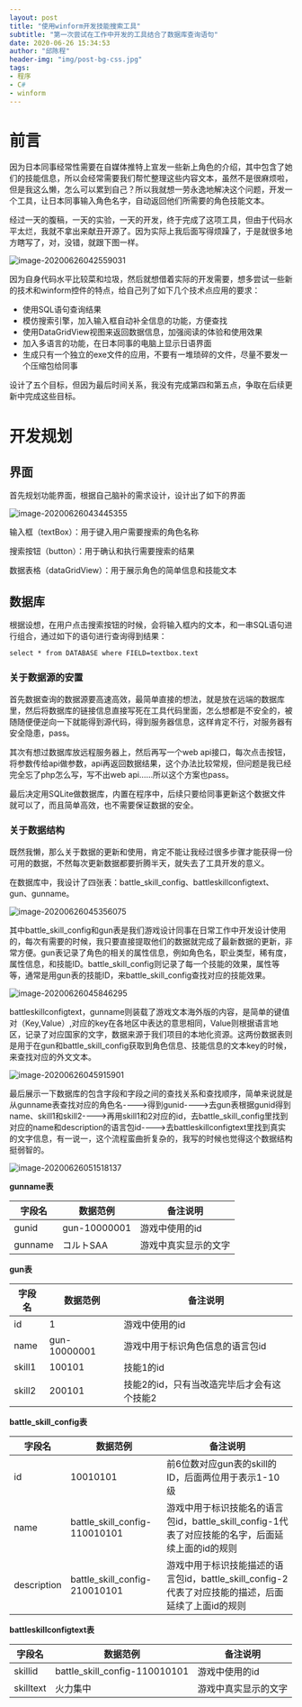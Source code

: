 ```yaml
---
layout: post
title: "使用winform开发技能搜索工具"
subtitle: "第一次尝试在工作中开发的工具结合了数据库查询语句"
date: 2020-06-26 15:34:53
author: "邱陈程"
header-img: "img/post-bg-css.jpg"
tags:
- 程序
- C#
- winform
---
```

# 前言

因为日本同事经常性需要在自媒体推特上宣发一些新上角色的介绍，其中包含了她们的技能信息，所以会经常需要我们帮忙整理这些内容文本，虽然不是很麻烦啦，但是我这么懒，怎么可以累到自己？所以我就想一劳永逸地解决这个问题，开发一个工具，让日本同事输入角色名字，自动返回他们所需要的角色技能文本。

经过一天的腹稿，一天的实验，一天的开发，终于完成了这项工具，但由于代码水平太烂，我就不拿出来献丑开源了。因为实际上我后面写得烦躁了，于是就很多地方瞎写了，对，没错，就跟下图一样。

![image-20200626042559031](e:\Users\qccwi\Documents\GitHub\Pinkuburu.github.io\img\inpost\2020-06-26-DevelopSkillSearchToolByWinform\image-20200626042559031.png)

因为自身代码水平比较菜和垃圾，然后就想借着实际的开发需要，想多尝试一些新的技术和winform控件的特点，给自己列了如下几个技术点应用的要求：

- 使用SQL语句查询结果
- 模仿搜索引擎，加入输入框自动补全信息的功能，方便查找
- 使用DataGridView视图来返回数据信息，加强阅读的体验和使用效果
- 加入多语言的功能，在日本同事的电脑上显示日语界面
- 生成只有一个独立的exe文件的应用，不要有一堆琐碎的文件，尽量不要发一个压缩包给同事

设计了五个目标，但因为最后时间关系，我没有完成第四和第五点，争取在后续更新中完成这些目标。

# 开发规划

## 界面

首先规划功能界面，根据自己脑补的需求设计，设计出了如下的界面

![image-20200626043445355](e:\Users\qccwi\Documents\GitHub\Pinkuburu.github.io\img\inpost\2020-06-26-DevelopSkillSearchToolByWinform\image-20200626043445355.png)

输入框（textBox）：用于键入用户需要搜索的角色名称

搜索按钮（button）：用于确认和执行需要搜索的结果

数据表格（dataGridView）：用于展示角色的简单信息和技能文本

## 数据库

根据设想，在用户点击搜索按钮的时候，会将输入框内的文本，和一串SQL语句进行组合，通过如下的语句进行查询得到结果：

```sqlite
select * from DATABASE where FIELD=textbox.text
```

### 关于数据源的安置

首先数据查询的数据源要高速高效，最简单直接的想法，就是放在远端的数据库里，然后将数据库的链接信息直接写死在工具代码里面，怎么想都是不安全的，被随随便便逆向一下就能得到源代码，得到服务器信息，这样肯定不行，对服务器有安全隐患，pass。

其次有想过数据库放远程服务器上，然后再写一个web api接口，每次点击按钮，将参数传给api做参数，api再返回数据结果，这个办法比较常规，但问题是我已经完全忘了php怎么写，写不出web api……所以这个方案也pass。

最后决定用SQLite做数据库，内置在程序中，后续只要给同事更新这个数据文件就可以了，而且简单高效，也不需要保证数据的安全。

### 关于数据结构

既然我懒，那么关于数据的更新和使用，肯定不能让我经过很多步骤才能获得一份可用的数据，不然每次更新数据都要折腾半天，就失去了工具开发的意义。

在数据库中，我设计了四张表：battle_skill_config、battleskillconfigtext、gun、gunname。

![image-20200626045356075](e:\Users\qccwi\Documents\GitHub\Pinkuburu.github.io\img\inpost\2020-06-26-DevelopSkillSearchToolByWinform\image-20200626045356075.png)

其中battle_skill_config和gun表是我们游戏设计同事在日常工作中开发设计使用的，每次有需要的时候，我只要直接提取他们的数据就完成了最新数据的更新，非常方便。gun表记录了角色的相关的属性信息，例如角色名，职业类型，稀有度，属性信息，和技能ID。battle_skill_config则记录了每一个技能的效果，属性等等，通常是用gun表的技能ID，来battle_skill_config查找对应的技能效果。

![image-20200626045846295](e:\Users\qccwi\Documents\GitHub\Pinkuburu.github.io\img\inpost\2020-06-26-DevelopSkillSearchToolByWinform\image-20200626045846295.png)

battleskillconfigtext，gunname则装载了游戏文本海外版的内容，是简单的键值对（Key,Value）,对应的key在各地区中表达的意思相同，Value则根据语言地区，记录了对应国家的文字，数据来源于我们项目的本地化资源。这两份数据表则是用于在gun和battle_skill_config获取到角色信息、技能信息的文本key的时候，来查找对应的外文文本。

![image-20200626045915901](e:\Users\qccwi\Documents\GitHub\Pinkuburu.github.io\img\inpost\2020-06-26-DevelopSkillSearchToolByWinform\image-20200626045915901.png)

最后展示一下数据库的包含字段和字段之间的查找关系和查找顺序，简单来说就是从gunname表查找对应的角色名---->得到gunid---->去gun表根据gunid得到name、skill1和skill2---->再用skill1和2对应的id，去battle_skill_config里找到对应的name和description的语言包id---->去battleskillconfigtext里找到真实的文字信息，有一说一，这个流程蛮曲折复杂的，我写的时候也觉得这个数据结构挺弱智的。

![image-20200626051518137](e:\Users\qccwi\Documents\GitHub\Pinkuburu.github.io\img\inpost\2020-06-26-DevelopSkillSearchToolByWinform\image-20200626051518137.png)

**gunname表**

| 字段名  | 数据范例     | 备注说明             |
| ------- | ------------ | -------------------- |
| gunid   | gun-10000001 | 游戏中使用的id       |
| gunname | コルトSAA    | 游戏中真实显示的文字 |

**gun表**

| 字段名 | 数据范例     | 备注说明                                   |
| ------ | ------------ | ------------------------------------------ |
| id     | 1            | 游戏中使用的id                             |
| name   | gun-10000001 | 游戏中用于标识角色信息的语言包id           |
| skill1 | 100101       | 技能1的id                                  |
| skill2 | 200101       | 技能2的id，只有当改造完毕后才会有这个技能2 |

**battle_skill_config表**

| 字段名      | 数据范例                      | 备注说明                                                     |
| ----------- | ----------------------------- | ------------------------------------------------------------ |
| id          | 10010101                      | 前6位数对应gun表的skill的ID，后面两位用于表示1-10级          |
| name        | battle_skill_config-110010101 | 游戏中用于标识技能名的语言包id，battle_skill_config-1代表了对应技能的名字，后面延续上面的id的规则 |
| description | battle_skill_config-210010101 | 游戏中用于标识技能描述的语言包id，battle_skill_config-2代表了对应技能的描述，后面延续了上面id的规则 |

**battleskillconfigtext表**

| 字段名    | 数据范例                      | 备注说明             |
| --------- | ----------------------------- | -------------------- |
| skillid   | battle_skill_config-110010101 | 游戏中使用的id       |
| skilltext | 火力集中                      | 游戏中真实显示的文字 |

